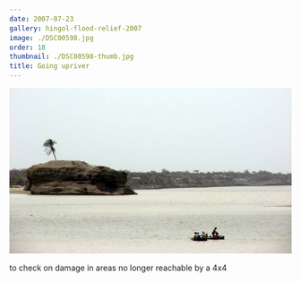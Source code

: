 ```yaml
---
date: 2007-07-23
gallery: hingol-flood-relief-2007
image: ./DSC00598.jpg
order: 18
thumbnail: ./DSC00598-thumb.jpg
title: Going upriver
---
```


![Going upriver](./DSC00598.jpg)

to check on damage in areas no longer reachable by a 4x4